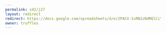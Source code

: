 ```yaml
---
permalink: s42/j27
layout: redirect
redirect: https://docs.google.com/spreadsheets/d/e/2PACX-1vRN2zNdMQlCiYCIbQwFj1rRPY56TGXpi4ludXCbpSjmmHVqBlxEs8as4S8uqNwCP3ArKIyDv7vIdXpJ/pubhtml
owner: truffles
---
```

